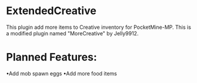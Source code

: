# ExtendedCreative
This plugin add more items to Creative inventory for PocketMine-MP. This is a modified plugin named "MoreCreative" by Jelly9912.

# Planned Features:

•Add mob spawn eggs
•Add more food items
